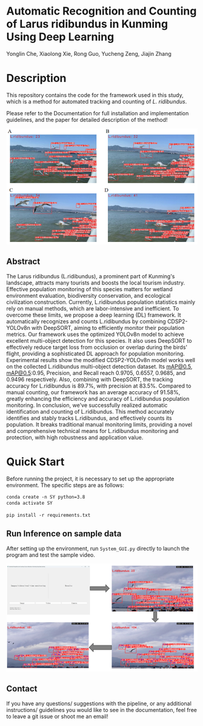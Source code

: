 # Automatic Recognition and Counting of Larus ridibundus in Kunming Using Deep Learning

Yonglin Che, Xiaolong Xie, Rong Guo, Yucheng Zeng, Jiajin Zhang

# Description

This repository contains the code for the framework used in this study, which is a method for automated tracking and counting of *L. ridibundus*.

Please refer to the Documentation for full installation and implementation guidelines, and the paper for detailed description of the method!

![image-20250617075833884](https://raw.githubusercontent.com/cheyonglin/images/main/image-20250617075833884.png)

## Abstract

The Larus ridibundus (L.ridibundus), a prominent part of Kunming's landscape, attracts many tourists and boosts the local tourism industry. Effective population monitoring of this species matters for wetland environment evaluation, biodiversity conservation, and ecological civilization construction. Currently, L.ridibundus population statistics mainly rely on manual methods, which are labor-intensive and inefficient. To overcome these limits, we propose a deep learning (DL) framework. It automatically recognizes and counts L.ridibundus by combining CDSP2-YOLOv8n with DeepSORT, aiming to efficiently monitor their population metrics. Our framework uses the optimized YOLOv8n model to achieve excellent multi-object detection for this species. It also uses DeepSORT to effectively reduce target loss from occlusion or overlap during the birds' flight, providing a sophisticated DL approach for population monitoring. Experimental results show the modified CDSP2-YOLOv8n model works well on the collected L.ridibundus multi-object detection dataset. Its mAP@0.5, mAP@0.5:0.95, Precision, and Recall reach 0.9705, 0.6557, 0.9685, and 0.9496 respectively. Also, combining with DeepSORT, the tracking accuracy for L.ridibundus is 89.7%, with precision at 83.5%. Compared to manual counting, our framework has an average accuracy of 91.58%, greatly enhancing the efficiency and accuracy of L.ridibundus population monitoring. In conclusion, we've successfully realized automatic identification and counting of L.ridibundus. This method accurately identifies and stably tracks L.ridibundus, and effectively counts its population. It breaks traditional manual monitoring limits, providing a novel and comprehensive technical means for L.ridibundus monitoring and protection, with high robustness and application value.

# Quick Start

Before running the project, it is necessary to set up the appropriate environment. The specific steps are as follows:

```
conda create -n SY python=3.8
conda activate SY

pip install -r requirements.txt
```

## Run Inference on sample data

After setting up the environment, run `System_GUI.py` directly to launch the program and test the sample video.

![image-20250617080038712](https://raw.githubusercontent.com/cheyonglin/images/main/image-20250617080038712.png)

## Contact

If you have any questions/ suggestions with the pipeline, or any additional instructions/ guidelines you would like to see in the documentation, feel free to leave a git issue or shoot me an email!

